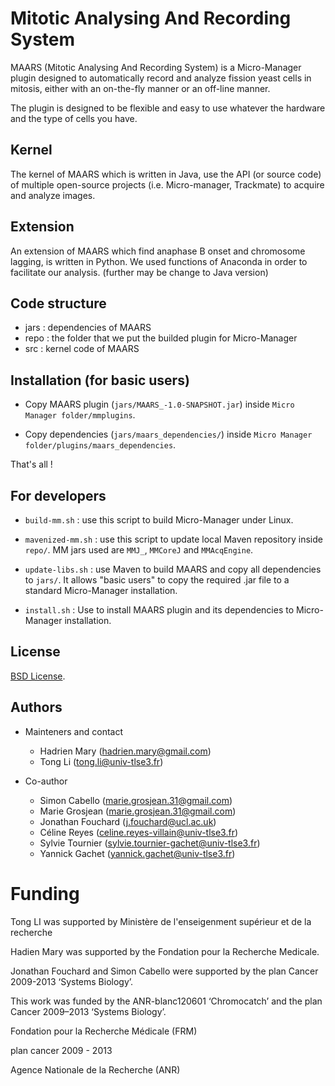 # Mitotic Analysing And Recording System

MAARS (Mitotic Analysing And Recording System) is a Micro-Manager plugin designed to automatically record and analyze fission yeast cells in mitosis, either with an on-the-fly manner or an off-line manner.

The plugin is designed to be flexible and easy to use whatever the hardware and the type of cells you have.

## Kernel
The kernel of MAARS which is written in Java, use the API (or source code) of multiple open-source projects (i.e. Micro-manager, Trackmate) to acquire and analyze images. 

## Extension
An extension of MAARS which find anaphase B onset and chromosome lagging, is written in Python. We used functions of Anaconda in order to facilitate our analysis. (further may be change to Java version)

## Code structure
- jars : dependencies of MAARS
- repo : the folder that we put the builded plugin for Micro-Manager
- src : kernel code of MAARS

## Installation (for basic users)

- Copy MAARS plugin (`jars/MAARS_-1.0-SNAPSHOT.jar`) inside `Micro Manager folder/mmplugins`.

- Copy dependencies (`jars/maars_dependencies/`) inside `Micro Manager folder/plugins/maars_dependencies`.

That's all !

## For developers

- `build-mm.sh` : use this script to build Micro-Manager under Linux.

- `mavenized-mm.sh` : use this script to update local Maven repository inside `repo/`. MM jars used are `MMJ_`, `MMCoreJ` and `MMAcqEngine`.

- `update-libs.sh` : use Maven to build MAARS and copy all dependencies to `jars/`. It allows "basic users" to copy the required .jar file to a standard Micro-Manager installation.

- `install.sh` : Use to install MAARS plugin and its dependencies to Micro-Manager installation.

## License

[BSD License](LICENSE).

## Authors

- Mainteners and contact
    - Hadrien Mary (hadrien.mary@gmail.com)
    - Tong Li (tong.li@univ-tlse3.fr)
    
- Co-author
    - Simon Cabello (marie.grosjean.31@gmail.com)
    - Marie Grosjean (marie.grosjean.31@gmail.com)
    - Jonathan Fouchard (j.fouchard@ucl.ac.uk)
    - Céline Reyes (celine.reyes-villain@univ-tlse3.fr)
    - Sylvie Tournier (sylvie.tournier-gachet@univ-tlse3.fr)
    - Yannick Gachet (yannick.gachet@univ-tlse3.fr)

# Funding
Tong LI was supported by Ministère de l'enseigenment supérieur et de la recherche

Hadien Mary was supported by the Fondation pour la Recherche Medicale. 

Jonathan Fouchard and Simon Cabello were supported by the plan Cancer 2009-2013 ‘Systems Biology’. 

This work was funded by the ANR-blanc120601 ‘Chromocatch’ and the plan Cancer 2009–2013 ‘Systems
Biology’.

Fondation pour la Recherche Médicale (FRM)

plan cancer 2009 - 2013

Agence Nationale de la Recherche (ANR)

